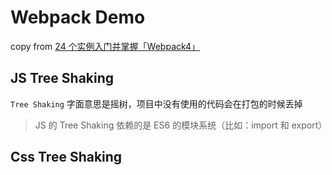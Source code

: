 # Webpack Demo
copy from [24 个实例入门并掌握「Webpack4」](https://juejin.im/post/5cae0f616fb9a068a93f0613)
## JS Tree Shaking
`Tree Shaking` 字面意思是摇树，项目中没有使用的代码会在打包的时候丢掉
> JS 的 Tree Shaking 依赖的是 ES6 的模块系统（比如：import 和 export）

## Css Tree Shaking